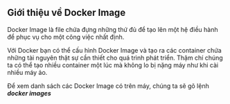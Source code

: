 ## Giới thiệu về Docker Image

Docker Image là file chứa đựng những thứ đủ để tạo lên một hệ điều hành để phục vụ cho một công việc nhất định.

Với Docker bạn có thể cấu hình Docker Image và tạo ra các container chứa những tài nguyên thật sự cần thiết cho quá trình phát triển. Thậm chí chúng ta có thể tạo nhiều container một lúc mà không lo bị nặng máy như khi cài nhiều máy ảo.

Để xem danh sách các Docker Image có trên máy, chúng ta sẽ gõ lệnh ***docker images***